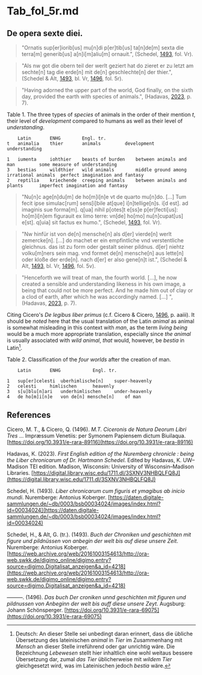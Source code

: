 # Tab_fol_5r.md

## De opera sexte diei.

>"Ornatis sup[er]iorib[us] mu[n]di p[er]tib[us] ta[n]de[m] sexta die terra[m] generib[us] a[n]i[m]aliu[m] ornauit.", (Schedel, [1493](https://daten.digitale-sammlungen.de/~db/0003/bsb00034024/images/index.html?id=00034024), fol. Vr).

>"Als nw got die obern teil der werlt geziert hat do zieret er zu letzt am sechte[n] tag die erde[n] mit de[n] geschlechte[n] der thier.", (Schedel & Alt, [1493](https://web.archive.org/web/20161003154613/http://ora-web.swkk.de/digimo_online/digimo.entry?source=digimo.Digitalisat_anzeigen&a_id=4218), bl. Vr, [1496](https://doi.org/10.3931/e-rara-69075), fol. 5r).

>"Having adorned the upper part of the world, God finally, on the sixth day, provided the earth with species of animals.", (Hadavas, [2023](https://digital.library.wisc.edu/1711.dl/3SXNV3NHBQLFQ8J), p. 7).

Table 1. The three types of *species* of animals in the order of their mention *t*, their level of *development* compared to humans as well as their level of *understanding*.
~~~
	Latin		ENHG		Engl. tr.		
t	animalia	thier		animals			development				understanding

1	iumenta		iohthier	beasts of burden	between animals and man			some measure of understanding
3	bestias		wildthier	wild animals		middle ground among irrational animals	perfect imagination and fantasy
2	reptilia	kriechende	creeping animals	between animals and plants		imperfect imagination and fantasy
~~~

>"Nu[n]c age[n]du[m] de ho[m]i[n]e vt de quarto mu[n]do. [...] Tum fecit ipse simulac[rum] sens[i]bile at[que] i[n]tellige[n]s. i[d est]. ad imaginis sue forma[m]. q[ua] nihil p[otes]t e[ss]e p[er]fecti[us]: ho[m]i[n]em figurauit ex limo terre: vn[de] ho[mo] nu[n]cupat[us] e[st]. q[uia] sit factus ex humo.", (Schedel, [1493](https://daten.digitale-sammlungen.de/~db/0003/bsb00034024/images/index.html?id=00034024), fol. Vr).

>"Nw hinfür ist von de[n] mensche[n] als d[er] vierde[n] werlt zemercke[n]. [...] do machet er ein empfintliche vnd verstentliche gleichnus. das ist zu form oder gestalt seiner pildnus. d[er] niehtz volku[m]ners sein mag. vnd formet de[n] mensche[n] aus lette[n] oder kloße der erde[n]. nach d[er] er also gene[n]t ist.", (Schedel & Alt, [1493](https://web.archive.org/web/20161003154613/http://ora-web.swkk.de/digimo_online/digimo.entry?source=digimo.Digitalisat_anzeigen&a_id=4218), bl. Vr, [1496](https://doi.org/10.3931/e-rara-69075), fol. 5v).

>"Henceforth we will treat of man, the fourth world. [...], he now created a sensible and understanding likeness in his own image, a being that could not be more perfect. And he made him out of clay or a clod of earth, after which he was accordingly named. [...] ", (Hadavas, [2023](https://digital.library.wisc.edu/1711.dl/3SXNV3NHBQLFQ8J), p. 7).

Citing Cicero's *De legibus liber primus* (c.f. Cicero & Cicero, [1496](https://doi.org/10.3931/e-rara-89116), p. aaiii). It should be *noted* here that the usual translation of the Latin *animal* as animal is somewhat misleading in this context with *man*, as the term *living being* would be a much more appropriate translation, especially since *the animal* is usually associated with *wild animal*, *that* would, however, be *bestia* in Latin[^1].

Table 2. Classification of the *four worlds* after the creation of man.
~~~
	Latin		ENHG			Engl. tr.

1	sup[er]celesti	uberhimlische[n]	super-heavenly
2	celesti		himlischen		heavenly
3	s[u]blu[n]ari	underhimlischen		under-heavenly
4	de ho[m]i[n]e	von de[n] mensche[n]	of man
~~~

[^1]: Deutsch: An dieser Stelle sei unbedingt daran erinnert, dass die übliche Übersetzung des lateinischen *animal* in *Tier* im Zusammenhang mit *Mensch* an dieser Stelle irreführend oder gar unrichtig wäre. Die Bezeichnung *Lebewesen* stellt hier inhaltlich eine wohl weitaus bessere Übersetzung dar, zumal *das Tier* üblicherweise mit *wildem Tier* gleichgesetzt wird, was im Lateinischen jedoch *bestia* wäre.

## References

Cicero, M. T., & Cicero, Q. (1496). *M.T. Ciceronis de Natura Deorum Libri Tres* ... Impræssum Venetiis: per Symonem Papiensem dictum Biuilaqua. [https://doi.org/10.3931/e-rara-89116](https://doi.org/10.3931/e-rara-89116)

Hadavas, K. (2023). *First English edition of the Nuremberg chronicle : being the Liber chronicarum of Dr. Hartmann Schedel*. Edited by Hadavas, K. UW–Madison TEI edition. Madison, Wisconsin: University of Wisconsin–Madison Libraries. [https://digital.library.wisc.edu/1711.dl/3SXNV3NHBQLFQ8J](https://digital.library.wisc.edu/1711.dl/3SXNV3NHBQLFQ8J)

Schedel, H. (1493). *Liber chronicarum cum figuris et ymagibus ab inicio mundi*. Nuremberge: Antonius Koberger. [https://daten.digitale-sammlungen.de/~db/0003/bsb00034024/images/index.html?id=00034024](https://daten.digitale-sammlungen.de/~db/0003/bsb00034024/images/index.html?id=00034024)

Schedel, H., & Alt, G. (tr.). (1493). *Buch der Chroniken und geschichten mit figure und pildnüssen von anbegin der welt bis auf diese unsere Zeit*. Nuremberge: Antonius Koberger. [https://web.archive.org/web/20161003154613/http://ora-web.swkk.de/digimo_online/digimo.entry?source=digimo.Digitalisat_anzeigen&a_id=4218](https://web.archive.org/web/20161003154613/http://ora-web.swkk.de/digimo_online/digimo.entry?source=digimo.Digitalisat_anzeigen&a_id=4218)

———. (1496). *Das buch Der croniken unnd geschichten mit figuren und pildnussen von Anbeginn der welt bis auff diese unsere Zeyt*. Augsburg: Johann Schönsperger. [https://doi.org/10.3931/e-rara-69075](https://doi.org/10.3931/e-rara-69075)
